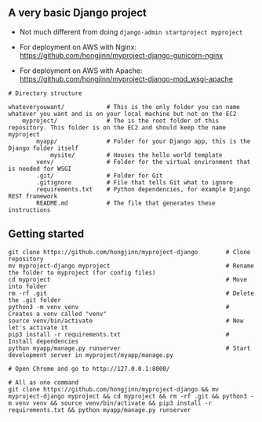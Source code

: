 ## A very basic Django project

* Not much different from doing ```django-admin startproject myproject```

* For deployment on AWS with Nginx: https://github.com/hongjinn/myproject-django-gunicorn-nginx

* For deployment on AWS with Apache: https://github.com/hongjinn/myproject-django-mod_wsgi-apache

```
# Directory structure

whateveryouwant/            # This is the only folder you can name whatever you want and is on your local machine but not on the EC2
    myproject/              # The is the root folder of this repository. This folder is on the EC2 and should keep the name myproject
        myapp/              # Folder for your Django app, this is the Django folder itself
            mysite/         # Houses the hello world template
        venv/               # Folder for the virtual environment that is needed for WSGI
        .git/               # Folder for Git
        .gitignore          # File that tells Git what to ignore
        requirements.txt    # Python dependencies, for example Django REST framework
        README.md           # The file that generates these instructions
```

## Getting started

```
git clone https://github.com/hongjinn/myproject-django        # Clone repository
mv myproject-django myproject                                 # Rename the folder to myproject (for config files)
cd myproject                                                  # Move into folder
rm -rf .git                                                   # Delete the .git folder
python3 -m venv venv                                          # Creates a venv called "venv"
source venv/bin/activate                                      # Now let's activate it
pip3 install -r requirements.txt                              # Install dependencies
python myapp/manage.py runserver                              # Start development server in myproject/myapp/manage.py

# Open Chrome and go to http://127.0.0.1:8000/

# All as one command
git clone https://github.com/hongjinn/myproject-django && mv myproject-django myproject && cd myproject && rm -rf .git && python3 -m venv venv && source venv/bin/activate && pip3 install -r requirements.txt && python myapp/manage.py runserver
```
